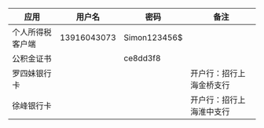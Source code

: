 应用     |用户名 |密码               |备注
---------|-----|-------------------|----
个人所得税客户端|13916043073|Simon123456$|
公积金证书||ce8dd3f8|
罗四妹银行卡|||开户行：招行上海金桥支行
徐峰银行卡|||开户行：招行上海淮中支行
			
	